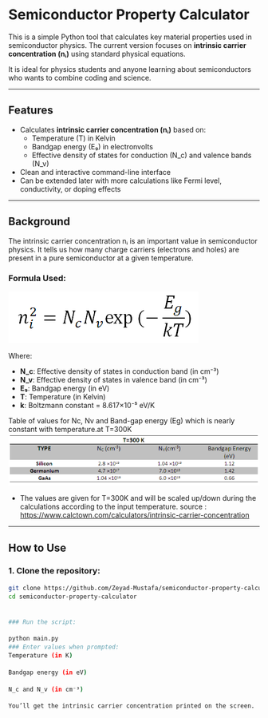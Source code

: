 #  Semiconductor Property Calculator

This is a simple Python tool that calculates key material properties used in semiconductor physics. The current version focuses on **intrinsic carrier concentration (nᵢ)** using standard physical equations.


It is ideal for physics students and anyone learning about semiconductors who wants to combine coding and science.

---

##  Features

- Calculates **intrinsic carrier concentration (nᵢ)** based on:
  - Temperature (T) in Kelvin
  - Bandgap energy (E₉) in electronvolts
  - Effective density of states for conduction (N_c) and valence bands (N_v)
- Clean and interactive command-line interface
- Can be extended later with more calculations like Fermi level, conductivity, or doping effects

---

##  Background

The intrinsic carrier concentration nᵢ is an important value in semiconductor physics. It tells us how many charge carriers (electrons and holes) are present in a pure semiconductor at a given temperature.

###  Formula Used:
![Formula](formula.png)

Where:

- **N_c**: Effective density of states in conduction band (in cm⁻³)  
- **N_v**: Effective density of states in valence band (in cm⁻³)  
- **E₉**: Bandgap energy (in eV)  
- **T**: Temperature (in Kelvin)  
- **k**: Boltzmann constant = 8.617×10⁻⁵ eV/K  

Table of values for Nc, Nv and Band-gap energy (Eg) which is nearly constant with temperature.at T=300K
![table](table.png)

* The values are given for T=300K and will be scaled up/down during the calculations according to the input temperature.
source : https://www.calctown.com/calculators/intrinsic-carrier-concentration

---

##  How to Use

### 1. Clone the repository:
```bash
git clone https://github.com/Zeyad-Mustafa/semiconductor-property-calculator.git
cd semiconductor-property-calculator


### Run the script:

python main.py
### Enter values when prompted:
Temperature (in K)

Bandgap energy (in eV)

N_c and N_v (in cm⁻³)

You’ll get the intrinsic carrier concentration printed on the screen.
